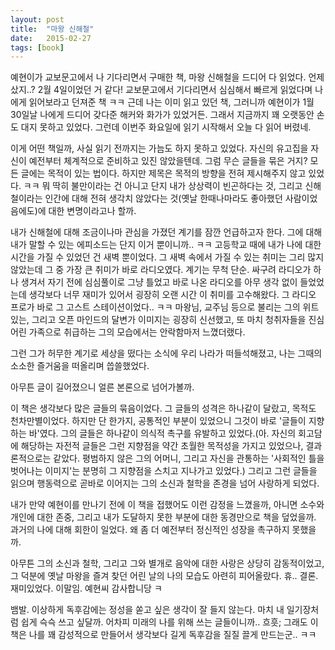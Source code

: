 ```yaml
---
layout: post
title:  "마왕 신해철"
date:   2015-02-27
tags: [book]
---
```


  예현이가 교보문고에서 나 기다리면서 구매한 책, 마왕 신해철을 드디어 다 읽었다. 언제 샀지..? 2월 4일이었던 거 같다! 교보문고에서 기다리면서 심심해서 빠르게 읽었다며 나에게 읽어보라고 던져준 책 ㅋㅋ 근데 나는 이미 읽고 있던 책, 그러니까 예현이가 1월 30일날 나에게 드디어 갖다준 해커와 화가가 있었거든. 그래서 지금까지 꽤 오랫동안 손도 대지 못하고 있었다. 그런데 이번주 화요일에 읽기 시작해서 오늘 다 읽어 버렸네. 

  이게 어떤 책일까, 사실 읽기 전까지는 가늠도 하지 못하고 있었다. 자신의 유고집을 자신이 예전부터 체계적으로 준비하고 있진 않았을텐데. 그럼 무슨 글들을 묶은 거지? 모든 글에는 목적이 있는 법이다. 하지만 제목은 목적의 방향을 전혀 제시해주지 않고 있었다. ㅋㅋ 뭐 딱히 불만이라는 건 아니고 단지 내가 상상력이 빈곤하다는 것, 그리고 신해철이라는 인간에 대해 전혀 생각치 않았다는 것(옛날 한때나마라도 좋아했던 사람이었음에도)에 대한 변명이라고나 할까. 

  내가 신해철에 대해 조금이나마 관심을 가졌던 계기를 잠깐 언급하고자 한다. 그에 대해 내가 말할 수 있는 에피소드는 단지 이거 뿐이니까.. ㅋㅋ 고등학교 때에 내가 나에 대한 시간을 가질 수 있었던 건 새벽 뿐이었다. 그 새벽 속에서 가질 수 있는 취미는 그리 많지 않았는데 그 중 가장 큰 취미가 바로 라디오였다. 계기는 무척 단순. 싸구려 라디오가 하나 생겨서 자기 전에 심심풀이로 그냥 틀었고 바로 나온 라디오를 아무 생각 없이 들었었는데 생각보다 너무 재미가 있어서 굉장히 오랜 시간 이 취미를 고수해왔다. 그 라디오 프로가 바로 그 고스트 스테이션이었다.. ㅋㅋ 마왕님, 교주님 등으로 불리는 그의 위트있는, 그리고 오픈 마인드의 달변가 이미지는 굉장히 신선했고, 또 마치 청취자들을 진심 어린 가족으로 취급하는 그의 모습에서는 안락함마저 느꼈더랬다. 

  그런 그가 허무한 계기로 세상을 떴다는 소식에 우리 나라가 떠들석해졌고, 나는 그때의 소소한 즐거움을 떠올리며 씁쓸했었다. 

  아무튼 글이 길어졌으니 얼른 본론으로 넘어가볼까. 

  이 책은 생각보다 많은 글들의 묶음이었다. 그 글들의 성격은 하나같이 달랐고, 목적도 천차만별이었다. 하지만 단 한가지, 공통적인 부분이 있었으니 그것이 바로 '글들이 지향하는 바'였다. 그의 글들은 하나같이 의식적 촉구를 유발하고 있었다.(아. 자신의 회고담에 해당하는 자전적 글들은 그런 지향점을 약간 초월한 목적성을 가지고 있었으나, 결과론적으로는 같았다. 평범하지 않은 그의 어머니, 그리고 자신을 관통하는 '사회적인 틀을 벗어나는 이미지'는 분명히 그 지향점을 스치고 지나가고 있었다.) 그리고 그런 글들을 읽으며 행동력으로 곧바로 이어지는 그의 소신과 철학을 존경을 넘어 사랑하게 되었다. 

  내가 만약 예현이를 만나기 전에 이 책을 접했어도 이런 감정을 느꼈을까, 아니면 소수와 개인에 대한 존중, 그리고 내가 도달하지 못한 부분에 대한 동경만으로 책을 덮었을까. 과거의 나에 대해 회한이 일었다. 왜 좀 더 예전부터 정신적인 성장을 촉구하지 못했을까. 

  아무튼 그의 소신과 철학, 그리고 그와 별개로 음악에 대한 사랑은 상당히 감동적이었고, 그 덕분에 옛날 마왕을 즐겨 찾던 어린 날의 나의 모습도 아련히 피어올랐다. 휴.. 결론. 재미있었다. 이말임. 예현씨 감사합니당 ㅋ 

뱀발. 이상하게 독후감에는 정성을 쏟고 싶은 생각이 잘 들지 않는다. 마치 내 일기장처럼 쉽게 슥슥 쓰고 싶달까. 어차피 미래의 나를 위해 쓰는 글들이니까.. 흐흣; 그래도 이 책은 나를 꽤 감성적으로 만들어서 생각보다 길게 독후감을 질질 끌게 만드는군.. ㅋㅋ